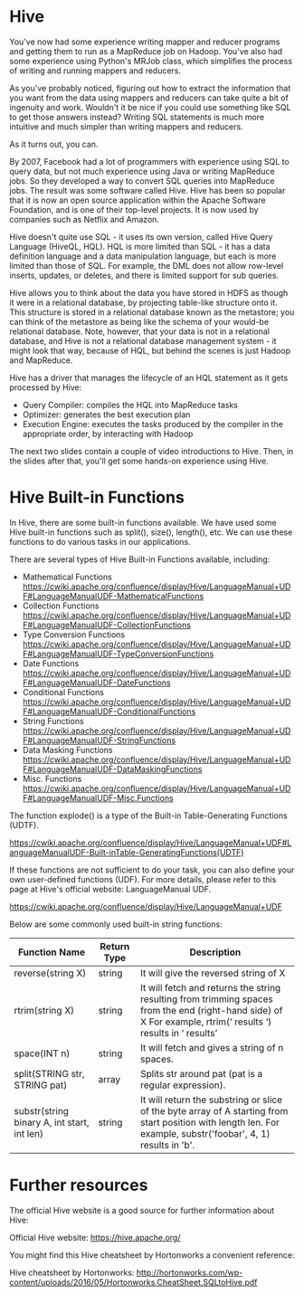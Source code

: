 # Hive

You've now had some experience writing mapper and reducer programs and getting them to run as a MapReduce job on Hadoop. 
You've also had some experience using Python's MRJob class, which simplifies the process of writing and running mappers 
and reducers.

As you've probably noticed, figuring out how to extract the information that you want from the data using mappers and 
reducers can take quite a bit of ingenuity and work. Wouldn't it be nice if you could use something like SQL to get 
those answers instead? Writing SQL statements is much more intuitive and much simpler than writing mappers and reducers.

As it turns out, you can. 

By 2007, Facebook had a lot of programmers with experience using SQL to query data, but not much experience using Java 
or writing MapReduce jobs. So they developed a way to convert SQL queries into MapReduce jobs. The result was some 
software called Hive. Hive has been so popular that it is now an open source application within the Apache Software 
Foundation, and is one of their top-level projects. It is now used by companies such as Netflix and Amazon.

Hive doesn't quite use SQL - it uses its own version, called Hive Query Language (HiveQL, HQL). HQL is more limited than 
SQL - it has a data definition language and a data manipulation language, but each is more limited than those of SQL. 
For example, the DML does not allow row-level inserts, updates, or deletes, and there is limited support for sub queries.

Hive allows you to think about the data you have stored in HDFS as though it were in a relational database, by projecting 
table-like structure onto it. This structure is stored in a relational database known as the metastore; you can think of 
the metastore as being like the schema of your would-be relational database. Note, however, that your data is not in a 
relational database, and Hive is not a relational database management system - it might look that way, because of HQL, 
but behind the scenes is just Hadoop and MapReduce.

Hive has a driver that manages the lifecycle of an HQL statement as it gets processed by Hive:
- Query Compiler: compiles the HQL into MapReduce tasks
- Optimizer: generates the best execution plan
- Execution Engine: executes the tasks produced by the compiler in the appropriate order, by interacting with Hadoop

The next two slides contain a couple of video introductions to Hive. Then, in the slides after that, you'll get some 
hands-on experience using Hive.

# Hive Built-in Functions

In Hive, there are some built-in functions available. We have used some Hive built-in functions such as split(), 
size(), length(), etc. We can use these functions to do various tasks in our applications. 

There are several types of Hive Built-in Functions available, including:
- Mathematical Functions https://cwiki.apache.org/confluence/display/Hive/LanguageManual+UDF#LanguageManualUDF-MathematicalFunctions
- Collection Functions https://cwiki.apache.org/confluence/display/Hive/LanguageManual+UDF#LanguageManualUDF-CollectionFunctions
- Type Conversion Functions https://cwiki.apache.org/confluence/display/Hive/LanguageManual+UDF#LanguageManualUDF-TypeConversionFunctions
- Date Functions https://cwiki.apache.org/confluence/display/Hive/LanguageManual+UDF#LanguageManualUDF-DateFunctions
- Conditional Functions https://cwiki.apache.org/confluence/display/Hive/LanguageManual+UDF#LanguageManualUDF-ConditionalFunctions
- String Functions https://cwiki.apache.org/confluence/display/Hive/LanguageManual+UDF#LanguageManualUDF-StringFunctions
- Data Masking Functions https://cwiki.apache.org/confluence/display/Hive/LanguageManual+UDF#LanguageManualUDF-DataMaskingFunctions
- Misc. Functions https://cwiki.apache.org/confluence/display/Hive/LanguageManual+UDF#LanguageManualUDF-Misc.Functions

The function explode() is a type of the Built-in Table-Generating Functions (UDTF). 

https://cwiki.apache.org/confluence/display/Hive/LanguageManual+UDF#LanguageManualUDF-Built-inTable-GeneratingFunctions(UDTF)

If these functions are not sufficient to do your task, you can also define your own user-defined functions (UDF). 
For more details, please refer to this page at Hive's official website: LanguageManual UDF.

https://cwiki.apache.org/confluence/display/Hive/LanguageManual+UDF

Below are some commonly used built-in string functions:

| Function Name                 | Return Type | Description                                                                                                                                                    |
|-------------------------------|-------------|----------------------------------------------------------------------------------------------------------------------------------------------------------------|
| reverse(string X)             | string | It will give the reversed string of X                                                                                                                          |
| rtrim(string X)               | string | It will fetch and returns the string resulting from trimming spaces from the end (right-hand side) of X For example, rtrim(‘ results ‘) results in ‘ results’  |
| space(INT n)                  | string | It will fetch and gives a string of n spaces.                                                                                                                  |
| split(STRING str, STRING pat) | array | Splits str around pat (pat is a regular expression).                                                                                                           |
|  substr(string binary A, int start, int len) | string | It will return the substring or slice of the byte array of A starting from start position with length len. For example, substr('foobar', 4, 1) results in 'b'. |


# Further resources

The official Hive website is a good source for further information about Hive:

Official Hive website: https://hive.apache.org/

You might find this Hive cheatsheet by Hortonworks a convenient reference:

Hive cheatsheet by Hortonworks: http://hortonworks.com/wp-content/uploads/2016/05/Hortonworks.CheatSheet.SQLtoHive.pdf
